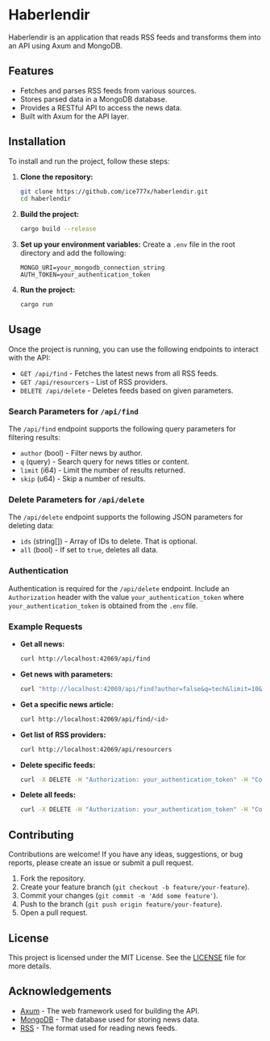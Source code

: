 # Haberlendir

Haberlendir is an application that reads RSS feeds and transforms them into an API using Axum and MongoDB.

## Features

- Fetches and parses RSS feeds from various sources.
- Stores parsed data in a MongoDB database.
- Provides a RESTful API to access the news data.
- Built with Axum for the API layer.

## Installation

To install and run the project, follow these steps:

1. **Clone the repository:**
    ```bash
    git clone https://github.com/ice777x/haberlendir.git
    cd haberlendir
    ```

2. **Build the project:**
    ```bash
    cargo build --release
    ```

3. **Set up your environment variables:**
    Create a `.env` file in the root directory and add the following:
    ```plaintext
    MONGO_URI=your_mongodb_connection_string
    AUTH_TOKEN=your_authentication_token
    ```

4. **Run the project:**
    ```bash
    cargo run
    ```

## Usage

Once the project is running, you can use the following endpoints to interact with the API:

- `GET /api/find` - Fetches the latest news from all RSS feeds.
- `GET /api/resourcers` - List of RSS providers.
- `DELETE /api/delete` - Deletes feeds based on given parameters.

### Search Parameters for `/api/find`

The `/api/find` endpoint supports the following query parameters for filtering results:

- `author` (bool) - Filter news by author.
- `q` (query) - Search query for news titles or content.
- `limit` (i64) - Limit the number of results returned.
- `skip` (u64) - Skip a number of results.

### Delete Parameters for `/api/delete`

The `/api/delete` endpoint supports the following JSON parameters for deleting data:

- `ids` (string[]) - Array of IDs to delete. That is optional.
- `all` (bool) - If set to `true`, deletes all data.

### Authentication

Authentication is required for the `/api/delete` endpoint. Include an `Authorization` header with the value `your_authentication_token` where `your_authentication_token` is obtained from the `.env` file.

### Example Requests

- **Get all news:**
    ```bash
    curl http://localhost:42069/api/find
    ```

- **Get news with parameters:**
    ```bash
    curl "http://localhost:42069/api/find?author=false&q=tech&limit=10&skip=5"
    ```

- **Get a specific news article:**
    ```bash
    curl http://localhost:42069/api/find/<id>
    ```

- **Get list of RSS providers:**
    ```bash
    curl http://localhost:42069/api/resourcers
    ```

- **Delete specific feeds:**
    ```bash
    curl -X DELETE -H "Authorization: your_authentication_token" -H "Content-Type: application/json" -d '{"ids":[1,2,3]}' http://localhost:42069/api/delete
    ```

- **Delete all feeds:**
    ```bash
    curl -X DELETE -H "Authorization: your_authentication_token" -H "Content-Type: application/json" -d '{"all":true}' http://localhost:42069/api/delete
    ```

## Contributing

Contributions are welcome! If you have any ideas, suggestions, or bug reports, please create an issue or submit a pull request.

1. Fork the repository.
2. Create your feature branch (`git checkout -b feature/your-feature`).
3. Commit your changes (`git commit -m 'Add some feature'`).
4. Push to the branch (`git push origin feature/your-feature`).
5. Open a pull request.

## License

This project is licensed under the MIT License. See the [LICENSE](LICENSE) file for more details.

## Acknowledgements

- [Axum](https://github.com/tokio-rs/axum) - The web framework used for building the API.
- [MongoDB](https://www.mongodb.com/) - The database used for storing news data.
- [RSS](https://en.wikipedia.org/wiki/RSS) - The format used for reading news feeds.
